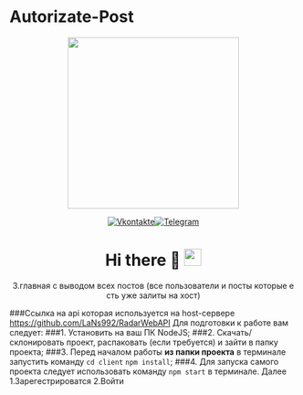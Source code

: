 # Autorizate-Post
<div id="header" align="center">
  <img src="https://media.giphy.com/media/vLlpbDafjgHystuJ0a/giphy.gif" width="300"/>
  <div id="badges" style="text-align: center;">

 [![Vkontakte](https://img.shields.io/badge/-Vkontakte-090909?style=for-the-badge&logo=Vk&logoColor=4F7DB3)](https://vk.com/lans.nyhao)[![Telegram](https://img.shields.io/badge/-Telegram-090909?style=for-the-badge&logo=telegram&logoColor=27A0D9)](https://t.me/LaNs0_0)
  <h1>
  Hi there 🌱
  <img src="https://media.giphy.com/media/hvRJCLFzcasrR4ia7z/giphy.gif" width="30px"/>
</h1>
</div>

3.главная с выводом всех постов (все пользователи и посты которые е сть уже залиты на хост)
</div>
</div>


###Ссылка на api которая используется на host-сервере https://github.com/LaNs992/RadarWebAPI
Для подготовки к работе вам следует: 
###1. Установить на ваш ПК NodeJS;
###2. Скачать/склонировать проект, распаковать (если требуется) и зайти в папку проекта;
###3. Перед началом работы **из папки проекта** в терминале запустить команду `cd client` `npm install`;
###4. Для запуска самого проекта следует использовать команду `npm start` в терминале.
  Далее 
1.Зарегестрироватся 
2.Войти
